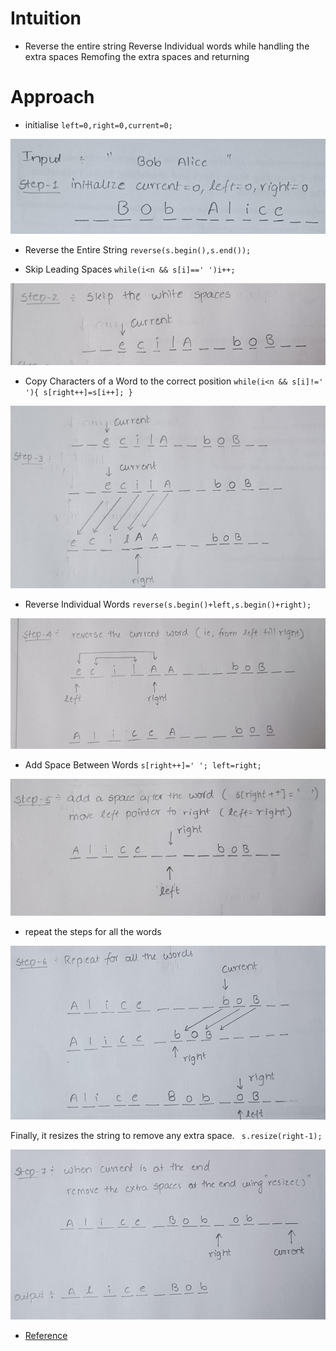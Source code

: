# Intuition

* Reverse the entire string
Reverse Individual words while handling the extra spaces
Remofing the extra spaces and returning

# Approach

* initialise `left=0,right=0,current=0;`

![alt text](image.png)

* Reverse the Entire String `reverse(s.begin(),s.end());`

* Skip Leading Spaces `while(i<n && s[i]==' ')i++;`

![alt text](image-1.png)

* Copy Characters of a Word to the correct position
`while(i<n && s[i]!=' '){ s[right++]=s[i++]; }`

![alt text](image-2.png)

* Reverse Individual Words
`reverse(s.begin()+left,s.begin()+right);`

![alt text](image-3.png)

* Add Space Between Words
`s[right++]=' '; left=right;`

![alt text](image-5.png)

* repeat the steps for all the words
  
![alt text](image-6.png)

Finally, it resizes the string to remove any extra space.
` s.resize(right-1);`

![alt text](image-7.png)

* [Reference](https://leetcode.com/problems/reverse-words-in-a-string/solutions/4884894/best-explanation-with-photos-without-extra-space-beats-100-in-time-95-in-space/?envType=study-plan-v2&envId=top-interview-150)